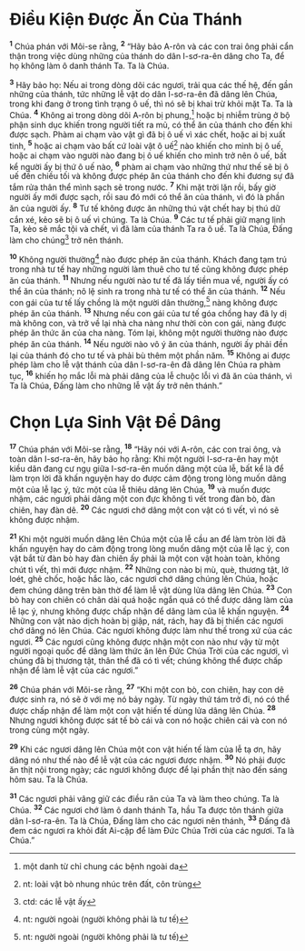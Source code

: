 # Ðiều Kiện Ðược Ăn Của Thánh
<sup><b>1</b></sup> Chúa phán với Môi-se rằng, <sup><b>2</b></sup> “Hãy bảo A-rôn và các con trai ông phải cẩn thận trong việc dùng những của thánh do dân I-sơ-ra-ên dâng cho Ta, để họ không làm ô danh thánh Ta. Ta là Chúa.

<sup><b>3</b></sup> Hãy bảo họ: Nếu ai trong dòng dõi các ngươi, trải qua các thế hệ, đến gần những của thánh, tức những lễ vật do dân I-sơ-ra-ên đã dâng lên Chúa, trong khi đang ở trong tình trạng ô uế, thì nó sẽ bị khai trừ khỏi mặt Ta. Ta là Chúa. <sup><b>4</b></sup> Không ai trong dòng dõi A-rôn bị phung,[^1] hoặc bị nhiễm trùng ở bộ phận sinh dục khiến trong người tiết ra mủ, có thể ăn của thánh cho đến khi được sạch. Phàm ai chạm vào vật gì đã bị ô uế vì xác chết, hoặc ai bị xuất tinh, <sup><b>5</b></sup> hoặc ai chạm vào bất cứ loài vật ô uế[^2] nào khiến cho mình bị ô uế, hoặc ai chạm vào người nào đang bị ô uế khiến cho mình trở nên ô uế, bất kể người ấy bị thứ ô uế nào, <sup><b>6</b></sup> phàm ai chạm vào những thứ như thế sẽ bị ô uế đến chiều tối và không được phép ăn của thánh cho đến khi đương sự đã tắm rửa thân thể mình sạch sẽ trong nước. <sup><b>7</b></sup> Khi mặt trời lặn rồi, bấy giờ người ấy mới được sạch, rồi sau đó mới có thể ăn của thánh, vì đó là phần ăn của người ấy. <sup><b>8</b></sup> Tư tế không được ăn những thú vật chết hay bị thú dữ cắn xé, kẻo sẽ bị ô uế vì chúng. Ta là Chúa. <sup><b>9</b></sup> Các tư tế phải giữ mạng lịnh Ta, kẻo sẽ mắc tội và chết, vì đã làm của thánh Ta ra ô uế. Ta là Chúa, Ðấng làm cho chúng[^3] trở nên thánh.

<sup><b>10</b></sup> Không người thường[^4] nào được phép ăn của thánh. Khách đang tạm trú trong nhà tư tế hay những người làm thuê cho tư tế cũng không được phép ăn của thánh. <sup><b>11</b></sup> Nhưng nếu người nào tư tế đã lấy tiền mua về, người ấy có thể ăn của thánh; nô lệ sinh ra trong nhà tư tế có thể ăn của thánh. <sup><b>12</b></sup> Nếu con gái của tư tế lấy chồng là một người dân thường,[^5] nàng không được phép ăn của thánh. <sup><b>13</b></sup> Nhưng nếu con gái của tư tế góa chồng hay đã ly dị mà không con, và trở về lại nhà cha nàng như thời còn con gái, nàng được phép ăn thức ăn của cha nàng. Tóm lại, không một người thường nào được phép ăn của thánh. <sup><b>14</b></sup> Nếu người nào vô ý ăn của thánh, người ấy phải đền lại của thánh đó cho tư tế và phải bù thêm một phần năm. <sup><b>15</b></sup> Không ai được phép làm cho lễ vật thánh của dân I-sơ-ra-ên đã dâng lên Chúa ra phàm tục, <sup><b>16</b></sup> khiến họ mắc lỗi mà phải dâng của lễ chuộc lỗi vì đã ăn của thánh, vì Ta là Chúa, Ðấng làm cho những lễ vật ấy trở nên thánh.”

# Chọn Lựa Sinh Vật Ðể Dâng
<sup><b>17</b></sup> Chúa phán với Môi-se rằng, <sup><b>18</b></sup> “Hãy nói với A-rôn, các con trai ông, và toàn dân I-sơ-ra-ên, hãy bảo họ rằng: Khi một người I-sơ-ra-ên hay một kiều dân đang cư ngụ giữa I-sơ-ra-ên muốn dâng một của lễ, bất kể là để làm trọn lời đã khấn nguyện hay do được cảm động trong lòng muốn dâng một của lễ lạc ý, tức một của lễ thiêu dâng lên Chúa, <sup><b>19</b></sup> và muốn được nhậm, các ngươi phải dâng một con đực không tì vết trong đàn bò, đàn chiên, hay đàn dê. <sup><b>20</b></sup> Các ngươi chớ dâng một con vật có tì vết, vì nó sẽ không được nhậm.

<sup><b>21</b></sup> Khi một người muốn dâng lên Chúa một của lễ cầu an để làm tròn lời đã khấn nguyện hay do cảm động trong lòng muốn dâng một của lễ lạc ý, con vật bắt từ đàn bò hay đàn chiên ấy phải là một con vật hoàn toàn, không chút tì vết, thì mới được nhậm. <sup><b>22</b></sup> Những con nào bị mù, què, thương tật, lở loét, ghẻ chốc, hoặc hắc lào, các ngươi chớ dâng chúng lên Chúa, hoặc đem chúng dâng trên bàn thờ để làm lễ vật dùng lửa dâng lên Chúa. <sup><b>23</b></sup> Con bò hay con chiên có chân dài quá hoặc ngắn quá có thể được dâng làm của lễ lạc ý, nhưng không được chấp nhận để dâng làm của lễ khấn nguyện. <sup><b>24</b></sup> Những con vật nào dịch hoàn bị giập, nát, rách, hay đã bị thiến các ngươi chớ dâng nó lên Chúa. Các ngươi không được làm như thế trong xứ của các ngươi. <sup><b>25</b></sup> Các ngươi cũng không được nhận một con nào như vậy từ một người ngoại quốc để dâng làm thức ăn lên Ðức Chúa Trời của các ngươi, vì chúng đã bị thương tật, thân thể đã có tì vết; chúng không thể được chấp nhận để làm lễ vật của các ngươi.”

<sup><b>26</b></sup> Chúa phán với Môi-se rằng, <sup><b>27</b></sup> “Khi một con bò, con chiên, hay con dê được sinh ra, nó sẽ ở với mẹ nó bảy ngày. Từ ngày thứ tám trở đi, nó có thể được chấp nhận để làm một con vật hiến tế dùng lửa dâng lên Chúa. <sup><b>28</b></sup> Nhưng ngươi không được sát tế bò cái và con nó hoặc chiên cái và con nó trong cùng một ngày.

<sup><b>29</b></sup> Khi các ngươi dâng lên Chúa một con vật hiến tế làm của lễ tạ ơn, hãy dâng nó như thế nào để lễ vật của các ngươi được nhậm. <sup><b>30</b></sup> Nó phải được ăn thịt nội trong ngày; các ngươi không được để lại phần thịt nào đến sáng hôm sau. Ta là Chúa.

<sup><b>31</b></sup> Các ngươi phải vâng giữ các điều răn của Ta và làm theo chúng. Ta là Chúa. <sup><b>32</b></sup> Các ngươi chớ làm ô danh thánh Ta, hầu Ta được tôn thánh giữa dân I-sơ-ra-ên. Ta là Chúa, Ðấng làm cho các ngươi nên thánh, <sup><b>33</b></sup> Ðấng đã đem các ngươi ra khỏi đất Ai-cập để làm Ðức Chúa Trời của các ngươi. Ta là Chúa.”

[^1]: một danh từ chỉ chung các bệnh ngoài da
[^2]: nt: loài vật bò nhung nhúc trên đất, côn trùng
[^3]: ctd: các lễ vật ấy
[^4]: nt: người ngoài (người không phải là tư tế)
[^5]: nt: người ngoài (người không phải là tư tế)
